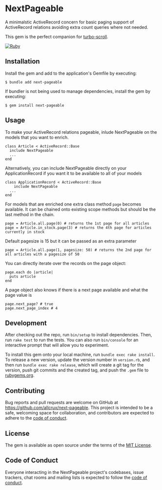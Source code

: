 # NextPageable

A minimalstic ActiveRecord concern for basic paging support of ActiveRecord relations avoiding extra count queries where not needed.

This gem is the perfect companion for [turbo-scroll](https://github.com/allcrux/turbo-scroll).

[![Ruby](https://github.com/allcrux/next-pageable/actions/workflows/main.yml/badge.svg)](https://github.com/allcrux/next-pageable/actions/workflows/main.yml)

## Installation

Install the gem and add to the application's Gemfile by executing:

    $ bundle add next-pageable

If bundler is not being used to manage dependencies, install the gem by executing:

    $ gem install next-pageable

## Usage

To make your ActiveRecord relations pageable, inlude NextPageable on the models that you want to enrich.

```
class Article < ActiveRecord::Base
  include NextPageable
  ...
end
```

Alternatively, you can include NextPageable directly on your ApplicationRecord if you want it to be available to all
of your models

```
class ApplicationRecord < ActiveRecord::Base
    include NextPageable
  ...
end
```

For models that are enriched one extra class method `page` becomes available.
It can be chained onto existing scope methods but should be the last method in the chain.

```
page = Article.all.page(0) # returns the 1st page for all articles
page = Article.in_stock.page(3) # returns the 4th page for articles currently in stock
```

Default pagesize is 15 but it can be passed as an extra parameter

```
page = Article.all.page(1, pagesize: 50) # returns the 2nd page for all articles with a pagesize of 50
```

You can directly iterate over the records on the page object:

```
page.each do |article|
  puts article
end
```

A page object also knows if there is a next page available and what the page value is

```
page.next_page? # true
page.next_page_index # 4
```

## Development

After checking out the repo, run `bin/setup` to install dependencies. Then, run `rake test` to run the tests. You can also run `bin/console` for an interactive prompt that will allow you to experiment.

To install this gem onto your local machine, run `bundle exec rake install`. To release a new version, update the version number in `version.rb`, and then run `bundle exec rake release`, which will create a git tag for the version, push git commits and the created tag, and push the `.gem` file to [rubygems.org](https://rubygems.org).

## Contributing

Bug reports and pull requests are welcome on GitHub at https://github.com/allcrux/next-pageable.
This project is intended to be a safe, welcoming space for collaboration, and contributors are expected to adhere to the [code of conduct](https://github.com/[USERNAME]/next-pageable/blob/main/CODE_OF_CONDUCT.md).

## License

The gem is available as open source under the terms of the [MIT License](https://opensource.org/licenses/MIT).

## Code of Conduct

Everyone interacting in the NextPageable project's codebases, issue trackers, chat rooms and mailing lists is expected to follow the [code of conduct](https://github.com/[USERNAME]/next-pageable/blob/main/CODE_OF_CONDUCT.md).
